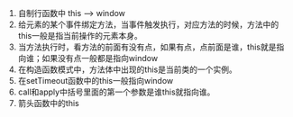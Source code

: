 1. 自制行函数中  this --> window
2. 给元素的某个事件绑定方法，当事件触发执行，对应方法的时候，方法中的this一般是指当前操作的元素本身。
3. 当方法执行时，看方法的前面有没有点，如果有点，点前面是谁，this就是指向谁；如果没有点一般都是指向window
4. 在构造函数模式中，方法体中出现的this是当前类的一个实例。
5. 在setTimeout函数中的this一般指向window
6. call和apply中括号里面的第一个参数是谁this就指向谁。
7. 箭头函数中的this